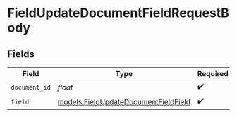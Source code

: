 # FieldUpdateDocumentFieldRequestBody


## Fields

| Field                                                                              | Type                                                                               | Required                                                                           | Description                                                                        |
| ---------------------------------------------------------------------------------- | ---------------------------------------------------------------------------------- | ---------------------------------------------------------------------------------- | ---------------------------------------------------------------------------------- |
| `document_id`                                                                      | *float*                                                                            | :heavy_check_mark:                                                                 | N/A                                                                                |
| `field`                                                                            | [models.FieldUpdateDocumentFieldField](../models/fieldupdatedocumentfieldfield.md) | :heavy_check_mark:                                                                 | N/A                                                                                |